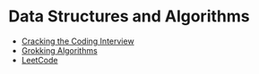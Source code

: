 # Data Structures and Algorithms

- [Cracking the Coding Interview](https://github.com/vhsenna/dsa/tree/main/ctci)
- [Grokking Algorithms](https://github.com/vhsenna/dsa/tree/main/grokking-algorithms)
- [LeetCode](https://github.com/vhsenna/dsa/tree/main/leetcode)
